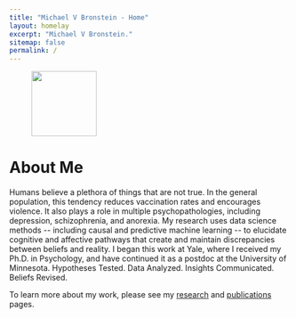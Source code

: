 ```yaml
---
title: "Michael V Bronstein - Home"
layout: homelay
excerpt: "Michael V Bronstein."
sitemap: false
permalink: /
---
```


<figure class="fourth"> 
  <img src="{{ site.url }}{{ site.baseurl }}/images/Headshot.jpg" style="width: 117px">
</figure>


# About Me

Humans believe a plethora of things that are not true. In the general population, this tendency reduces vaccination rates and encourages violence. It also plays a role in multiple psychopathologies, including depression, schizophrenia, and anorexia. My research uses data science methods -- including causal and predictive machine learning -- to elucidate cognitive and affective pathways that
create and maintain discrepancies between beliefs and reality. I began this work at Yale, where I received my Ph.D. in Psychology, and have continued it as a postdoc at the University of Minnesota. Hypotheses Tested. Data Analyzed. Insights Communicated. Beliefs Revised.

To learn more about my work, please see my <a href="{{ site.url }}{{ site.baseurl }}/research">research</a> and <a href="{{ site.url }}{{ site.baseurl }}/publications">publications</a> pages.    




